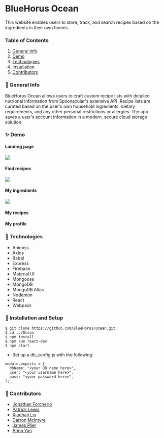 # BlueHorus Ocean

This website enables users to store, track, and search recipes based on the ingredients in their own homes.


### Table of Contents
1. [General Info](#-General-Info)
2. [Demo](#-Demo)
3. [Technologies](#-Technologies)
4. [Installation](#-Installation)
5. [Contributors](#-Contributors)


### 🌴 General Info
BlueHorus Ocean allows users to craft custom recipe lists with detailed nutrional information from Spoonacular's extensive API.  Recipe lists are curated based on the user's own household ingredients, dietary requirements, and any other personal restrictions or allergies.  The app saves a user's account information in a modern, secure cloud storage solution.

### ✨ Demo
#### Landing page
![](https://iili.io/76KJRf.png)

#### Find recipes
![](https://iili.io/76KFx2.png)

#### My ingredients
![](https://iili.io/76KKVS.png)

#### My recipes
#### My profile


### 🧪 Technologies
* Animejs
* Axios
* Babel
* Express
* Firebase
* Material UI
* Mongoose
* MongoDB
* MongoDB Atlas
* Nodemon
* React
* Webpack

### 🚀 Installation and Setup
```
$ git clone https://github.com/BlueHorus/Ocean.git
$ cd ../Ocean
$ npm install
$ npm run react-dev
$ npm start
```
* Set up a db_config.js with the following:
```
module.exports = {
  dbName: "<your DB name here>",
  user: "<your username here>",
  pass: "<your password here>",
};
```


### 🤝 Contributors
- [Jonathan Forcherio](https://github.com/jlforcherio1)
- [Patrick Lewis](https://github.com/lewispjjpb)
- [Xiaohan Liu](https://github.com/xil324)
- [Darron McIntyre](https://github.com/dmcin003)
- [James Plier](https://github.com/Jplier)
- [Anna Yan](https://github.com/annnna02)
